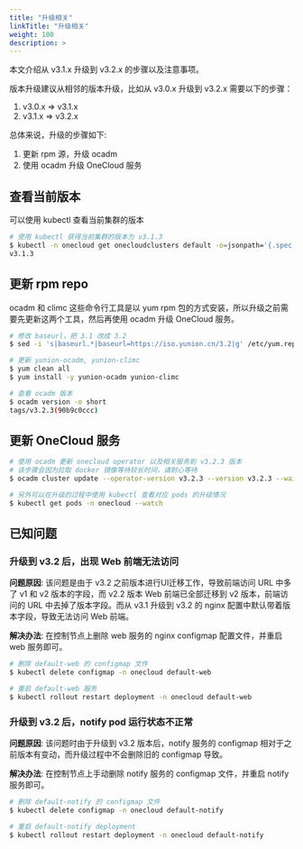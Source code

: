 ```yaml
---
title: "升级相关"
linkTitle: "升级相关"
weight: 100
description: >
---
```


本文介绍从 v3.1.x 升级到 v3.2.x 的步骤以及注意事项。

版本升级建议从相邻的版本升级，比如从 v3.0.x 升级到 v3.2.x 需要以下的步骤：

1. v3.0.x => v3.1.x
2. v3.1.x => v3.2.x

总体来说，升级的步骤如下:

1. 更新 rpm 源，升级 ocadm
2. 使用 ocadm 升级 OneCloud 服务

## 查看当前版本

可以使用 kubectl 查看当前集群的版本

```bash
# 使用 kubectl 获得当前集群的版本为 v3.1.3
$ kubectl -n onecloud get onecloudclusters default -o=jsonpath='{.spec.version}'
v3.1.3
```

## 更新 rpm repo

ocadm 和 climc 这些命令行工具是以 yum rpm 包的方式安装，所以升级之前需要先更新这两个工具，然后再使用 ocadm 升级 OneCloud 服务。

```bash
# 修改 baseurl，把 3.1 改成 3.2
$ sed -i 's|baseurl.*|baseurl=https://iso.yunion.cn/3.2|g' /etc/yum.repos.d/yunion.repo

# 更新 yunion-ocadm, yunion-climc
$ yum clean all
$ yum install -y yunion-ocadm yunion-climc

# 查看 ocadm 版本
$ ocadm version -o short
tags/v3.2.3(90b9c0ccc)
```

## 更新 OneCloud 服务

```bash
# 使用 ocadm 更新 onecloud operator 以及相关服务到 v3.2.3 版本
# 该步骤会因为拉取 docker 镜像等待较长时间，请耐心等待
$ ocadm cluster update --operator-version v3.2.3 --version v3.2.3 --wait

# 另外可以在升级的过程中使用 kubectl 查看对应 pods 的升级情况
$ kubectl get pods -n onecloud --watch
```

## 已知问题

### 升级到 v3.2 后，出现 Web 前端无法访问

**问题原因**: 该问题是由于 v3.2 之前版本进行UI迁移工作，导致前端访问 URL 中多了 v1 和 v2 版本的字段，而 v2.2 版本 Web 前端已全部迁移到 v2 版本，前端访问的 URL 中去掉了版本字段。而从 v3.1 升级到 v3.2 的 nginx 配置中默认带着版本字段，导致无法访问 Web 前端。

**解决办法**: 在控制节点上删除 web 服务的 nginx configmap 配置文件，并重启 web 服务即可。

```bash
# 删除 default-web 的 configmap 文件
$ kubectl delete configmap -n onecloud default-web

# 重启 default-web 服务
$ kubectl rollout restart deployment -n onecloud default-web
```

### 升级到 v3.2 后，notify pod 运行状态不正常

**问题原因**: 该问题时由于升级到 v3.2 版本后，notify 服务的 configmap 相对于之前版本有变动，而升级过程中不会删除旧的 configmap 导致。

**解决办法**: 在控制节点上手动删除 notify 服务的 configmap 文件，并重启 notify 服务即可。

```bash
# 删除 default-notify 的 configmap 文件
$ kubectl delete configmap -n onecloud default-notify

# 重启 default-notify deployment
$ kubectl rollout restart deployment -n onecloud default-notify
```
